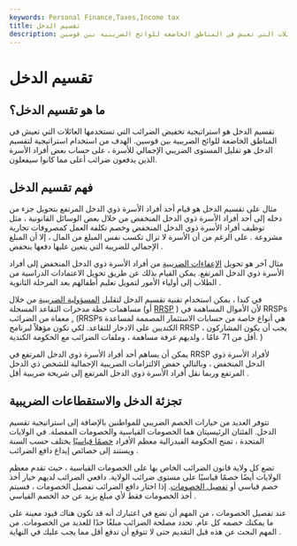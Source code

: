 ```yaml
---
keywords: Personal Finance,Taxes,Income tax
title: تقسيم الدخل
description: تقسيم الدخل هو استراتيجية تخفيض الضرائب التي تستخدمها العائلات التي تعيش في المناطق الخاضعة للوائح الضريبية بين قوسين.
---
```


# تقسيم الدخل
## ما هو تقسيم الدخل؟

تقسيم الدخل هو استراتيجية تخفيض الضرائب التي تستخدمها العائلات التي تعيش في المناطق الخاضعة للوائح الضريبية بين قوسين. الهدف من استخدام استراتيجية لتقسيم الدخل هو تقليل المستوى الضريبي الإجمالي للأسرة ، على حساب بعض أفراد الأسرة الذين يدفعون ضرائب أعلى مما كانوا سيفعلون.

## فهم تقسيم الدخل

مثال على تقسيم الدخل هو قيام أحد أفراد الأسرة ذوي الدخل المرتفع بتحويل جزء من دخله إلى أحد أفراد الأسرة ذوي الدخل المنخفض من خلال بعض الوسائل القانونية ، مثل توظيف أفراد الأسرة ذوي الدخل المنخفض وخصم تكلفة العمل كمصروفات تجارية مشروعة . على الرغم من أن الأسرة لا تزال تكسب نفس المبلغ من المال ، إلا أن المبلغ الإجمالي للضريبة التي يتعين عليها دفعها ينخفض .

مثال آخر هو تحويل [الإعفاءات الضريبية](/taxcredit) من أفراد الأسرة ذوي الدخل المنخفض إلى أفراد الأسرة ذوي الدخل المرتفع. يمكن القيام بذلك عن طريق تحويل الاعتمادات الدراسية من الطلاب إلى أولياء الأمور لتمويل تعليم أطفالهم بعد المرحلة الثانوية .

في كندا ، يمكن استخدام تقنية تقسيم الدخل لتقليل [المسؤولية الضريبية](/taxliability) من خلال مساهمات خطة مدخرات التقاعد المسجلة (أو [RRSP](/rrsp) ) لأن الأموال المساهمة في RRSPs معفاة من الضرائب [.](/taxliability) (RRSPs هي أنواع خاصة من حسابات الاستثمار المصممة لمساعدة الكنديين على الادخار للتقاعد. لكي تكون مؤهلاً لبرنامج RRSP ، يجب أن يكون المشاركون أقل من 71 عامًا ، ولديهم غرفة مساهمة ، وملفات الضرائب مع الحكومة الكندية. )

يمكن أن يساهم أحد أفراد الأسرة ذوي الدخل المرتفع في RRSP لأفراد الأسرة ذوي الدخل المنخفض ، وبالتالي خفض الالتزامات الضريبية الإجمالية للشخص ذي الدخل المرتفع وربما نقل أفراد الأسرة ذوي الدخل المرتفع إلى شريحة ضريبية أقل .

## تجزئة الدخل والاستقطاعات الضريبية

تتوفر العديد من خيارات الخصم الضريبي للمواطنين بالإضافة إلى استراتيجية تقسيم الدخل. الفئتان الرئيسيتان هما الخصومات القياسية والخصومات المفصلة. في الولايات المتحدة ، تمنح الحكومة الفيدرالية معظم الأفراد [خصمًا قياسيًا](/standarddeduction) يختلف حسب السنة ويستند إلى خصائص إيداع دافع الضرائب .

تضع كل ولاية قانون الضرائب الخاص بها على الخصومات القياسية ، حيث تقدم معظم الولايات أيضًا خصمًا قياسيًا على مستوى ضرائب الولاية. دافعي الضرائب لديهم خيار أخذ خصم قياسي أو [تفصيل الخصومات](/itemizeddeduction). إذا اختار دافع الضرائب تفصيل الخصومات ، فسيتم أخذ الخصومات فقط لأي مبلغ يزيد عن حد الخصم القياسي .

عند تفصيل الخصومات ، من المهم أن تضع في اعتبارك أنه قد تكون هناك قيود معينة على ما يمكنك خصمه كل عام. تحدد مصلحة الضرائب مبلغًا حدًا للعديد من الخصومات. من المهم البحث عن هذه قبل التقديم حتى لا تتوقع أن تدفع أقل مما يجب عليك في النهاية .


